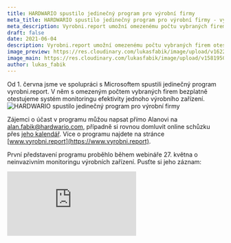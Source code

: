 ```yaml
---
title: HARDWARIO spustilo jedinečný program pro výrobní firmy
meta_title: HARDWARIO spustilo jedinečný program pro výrobní firmy - vyrobni.report
meta_description: Vyrobni.report umožní omezenému počtu vybraných firem otestovat sledování efektivity výroby zdarma.
draft: false
date: 2021-06-04
description: Vyrobni.report umožní omezenému počtu vybraných firem otestovat sledování efektivity výroby zdarma.
image_preview: https://res.cloudinary.com/lukasfabik/image/upload/v1622802306/blog/2021-06-04-vyrobni-report/P2670011_copy.jpg
image_main: https://res.cloudinary.com/lukasfabik/image/upload/v1581950249/blog/wide_placeholder.jpg
author: lukas_fabik
---
```


Od 1. června jsme ve spolupráci s Microsoftem spustili jedinečný program vyrobni.report. V něm s omezeným počtem vybraných firem bezplatně otestujeme systém monitoringu efektivity jednoho výrobního zařízení.
![HARDWARIO spustilo jedinečný program pro výrobní firmy](https://res.cloudinary.com/lukasfabik/image/upload/v1622801931/blog/2021-06-04-vyrobni-report/oee-banner.png)

Zájemci o účast v programu můžou napsat přímo Alanovi na [alan.fabik@hardwario.com](mailto:alan.fabik@hardwario.com), případně si rovnou domluvit online schůzku přes [jeho kalendář](https://meetings.hubspot.com/alanfabik/booking). Více o programu najdete na stránce [www.vyrobni.report](https://www.vyrobni.report).

První představení programu proběhlo během webináře 27. května o neinvazivním monitoringu výrobních zařízení. Pusťte si jeho záznam:

<div class = "video-container">
<iframe src="https://www.youtube-nocookie.com/embed/y898_6andq0?modestbranding=1&amp;showinfo=0&amp;rel=0&amp;html5=1&amp;widgetid=2" frameborder="0" allow="accelerometer; autoplay; encrypted-media; gyroscope; picture-in-picture" allowfullscreen></iframe>
</div>